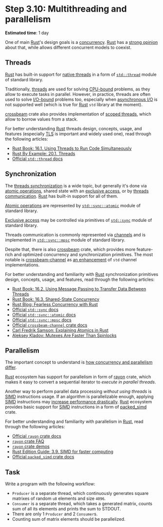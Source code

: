 Step 3.10: Multithreading and parallelism
=========================================

__Estimated time__: 1 day

One of main [Rust]'s design goals is a [concurrency][1]. [Rust] has a [strong opinion][2] about that, while allows different concurrent models to coexist.




## Threads

[Rust] has built-in support for [native threads][3] in a form of [`std::thread`] module of standard library.

Traditionally, [threads][3] are used for solving [CPU-bound] problems, as they allow to execute tasks in parallel. However, in practice, threads are often used to solve [I/O-bound] problems too, especially when [asynchronous I/O][4] is not supported well (which is true for [Rust] `std` library at the moment).

[crossbeam] crate also provides implementation of [scoped threads][5], which allow to borrow values from a stack.

For better understanding [Rust] threads design, concepts, usage, and features (especially [TLS][4] is important and widely used one), read through the following articles:
- [Rust Book: 16.1. Using Threads to Run Code Simultaneously][6]
- [Rust By Example: 20.1. Threads][7]
- [Official `std::thread` docs][`std::thread`]




## Synchronization

The [threads synchronization][11] is a wide topic, but generally it's done via [atomic operations][12], shared state with an [exclusive access][13], or by [threads communication][14]. [Rust] has built-in support for all of them.

[Atomic operations][12] are represented by [`std::sync::atomic`] module of standard library.

[Exclusive access][13] may be controlled via primitives of [`std::sync`] module of standard library.

Threads communication is commonly represented via [channels][14] and is implemented in [`std::sync::mpsc`] module of standard library. 

Despite that, there is also [crossbeam] crate, which provides more feature-rich and optimized concurrency and synchronization primitives. The most notable is [crossbeam-channel] as [an enhancement][15] of `std` channel implementations.

For better understanding and familiarity with [Rust] synchronization primitives design, concepts, usage, and features, read through the following articles:
- [Rust Book: 16.2. Using Message Passing to Transfer Data Between Threads][16]
- [Rust Book: 16.3. Shared-State Concurrency][13]
- [Rust Blog: Fearless Concurrency with Rust][2]
- [Official `std::sync` docs][`std::sync`]
- [Official `std::sync::atomic` docs][`std::sync::atomic`]
- [Official `std::sync::mpsc` docs][`std::sync::mpsc`]
- [Official `crossbeam-channel` crate docs][crossbeam-channel]
- [Carl Fredrik Samson: Explaining Atomics in Rust][26]
- [Aleksey Kladov: Mutexes Are Faster Than Spinlocks][27]




## Parallelism

The important concept to understand is [how concurrency and parallelism differ][21].

[Rust] ecosystem has support for parallelism in form of [rayon] crate, which makes it easy to convert a sequential iterator to _execute in parallel threads_.

Another way to perform parallel data processing _without using threads_ is [SIMD] instructions usage. If an algorithm is parallelizable enough, applying [SIMD] instructions may [increase performance drastically][24]. [Rust] ecosystem provides basic support for [SIMD] instructions in a form of [packed_simd] crate.

For better understanding and familiarity with parallelism in [Rust], read through the following articles:
- [Official `rayon` crate docs][rayon]
- [`rayon` crate FAQ][22]
- [`rayon` crate demos][23]
- [Rust Edition Guide: 3.9. SIMD for faster computing][25]
- [Official `packed_simd` crate docs][packed_simd]




## Task

Write a program with the following workflow:
- `Producer` is a separate thread, which continuously generates square matrixes of random `u8` elements and size `4096`.
- `Consumer` is a separate thread, which takes a generated matrix, counts sum of all its elements and prints the sum to STDOUT.
- There are only 1 `Producer` and 2 `Consumer`s.
- Counting sum of matrix elements should be parallelized. 





[CPU-bound]: https://en.wikipedia.org/wiki/CPU-bound
[crossbeam]: https://docs.rs/crossbeam
[crossbeam-channel]: https://docs.rs/crossbeam-channel
[I/O-bound]: https://en.wikipedia.org/wiki/I/O_bound
[packed_simd]: https://docs.rs/packed_simd
[rayon]: https://docs.rs/rayon
[Rust]: https://www.rust-lang.org
[SIMD]: https://en.wikipedia.org/wiki/SIMD
[`std::sync`]: https://doc.rust-lang.org/std/sync/index.html
[`std::sync::atomic`]: https://doc.rust-lang.org/std/sync/atomic/index.html
[`std::sync::mpsc`]: https://doc.rust-lang.org/std/sync/mpsc/index.html
[`std::thread`]: https://doc.rust-lang.org/std/thread/index.html

[1]: https://en.wikipedia.org/wiki/Concurrency_(computer_science)
[2]: https://blog.rust-lang.org/2015/04/10/Fearless-Concurrency.html
[3]: https://en.wikipedia.org/wiki/Thread_(computing)
[4]: https://en.wikipedia.org/wiki/Asynchronous_I/O
[5]: https://docs.rs/crossbeam/0.7.1/crossbeam/thread/index.html
[6]: https://doc.rust-lang.org/book/ch16-01-threads.html
[7]: https://doc.rust-lang.org/rust-by-example/std_misc/threads.html
[8]: https://doc.rust-lang.org/std/thread/index.html#thread-local-storage
[11]: https://en.wikipedia.org/wiki/Synchronization_(computer_science)#Thread_or_process_synchronization
[12]: https://en.wikipedia.org/wiki/Linearizability
[13]: https://doc.rust-lang.org/book/ch16-03-shared-state.html
[14]: https://en.wikipedia.org/wiki/Channel_(programming)
[15]: https://github.com/instrumentisto/stjepang.github.io/blob/master/_posts/2017-08-13-designing-a-channel.md
[16]: https://doc.rust-lang.org/book/ch16-02-message-passing.html
[21]: https://stackoverflow.com/a/1050257/1828012
[22]: https://github.com/rayon-rs/rayon/blob/master/FAQ.md
[23]: https://github.com/rayon-rs/rayon/tree/master/rayon-demo
[23]: https://doc.rust-lang.org/edition-guide/rust-2018/simd-for-faster-computing.html
[24]: https://branchfree.org/2019/02/25/paper-parsing-gigabytes-of-json-per-second
[25]: https://doc.rust-lang.org/edition-guide/rust-2018/simd-for-faster-computing.html
[26]: https://cfsamsonbooks.gitbook.io/explaining-atomics-in-rust
[27]: https://matklad.github.io/2020/01/04/mutexes-are-faster-than-spinlocks.html
